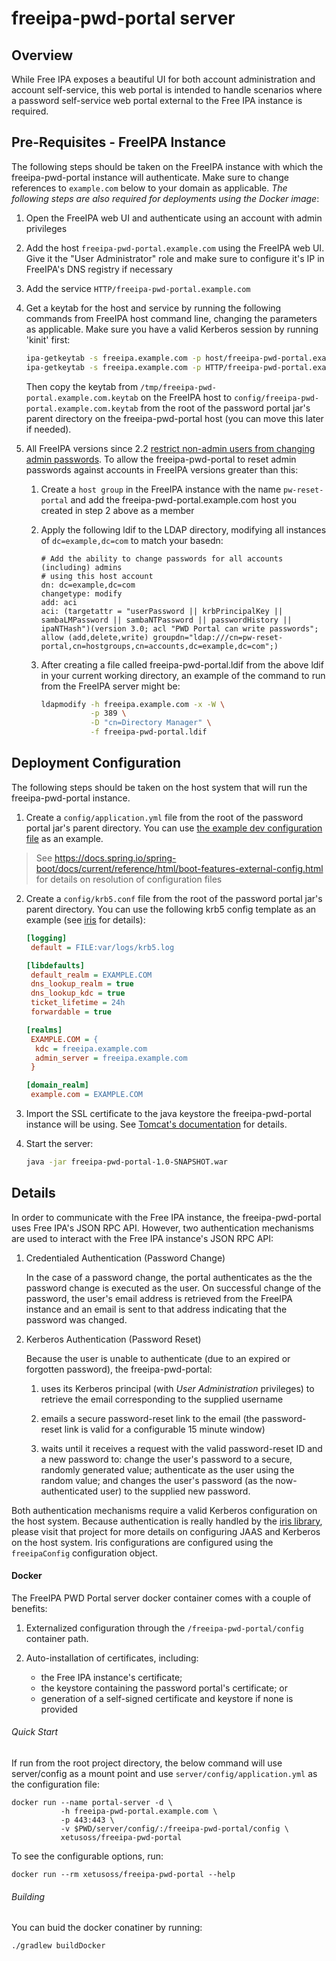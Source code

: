 # freeipa-pwd-portal server

## Overview

While Free IPA exposes a beautiful UI for both account administration 
and account self-service, this web portal is intended to handle scenarios 
where a password self-service web portal external to the Free IPA 
instance is required.

## <a name="prerequisites"></a>Pre-Requisites - FreeIPA Instance

The following steps should be taken on the FreeIPA instance with which 
the freeipa-pwd-portal instance will authenticate. Make sure to change 
references to `example.com` below to your domain as applicable. _The 
following steps are also required for deployments using the Docker image_:

1. Open the FreeIPA web UI and authenticate using an account with 
   admin privileges
2. Add the host `freeipa-pwd-portal.example.com` using the FreeIPA 
   web UI. Give it the "User Administrator" role and make sure to 
   configure it's IP in FreeIPA's DNS registry if necessary
3. Add the service `HTTP/freeipa-pwd-portal.example.com`
4. Get a keytab for the host and service by running the following 
   commands from FreeIPA host command line, changing the parameters as 
   applicable. Make sure you have a valid Kerberos session by running 
   'kinit' first:

   ```bash
   ipa-getkeytab -s freeipa.example.com -p host/freeipa-pwd-portal.example.com -k /tmp/freeipa-pwd-portal.example.com.keytab
   ipa-getkeytab -s freeipa.example.com -p HTTP/freeipa-pwd-portal.example.com -k /tmp/freeipa-pwd-portal.example.com.keytab
   ```
   Then copy the keytab from `/tmp/freeipa-pwd-portal.example.com.keytab` 
   on the FreeIPA host to `config/freeipa-pwd-portal.example.com.keytab` 
   from the root of the password portal jar's parent directory on the 
   freeipa-pwd-portal host (you can move this later if needed).
  
5. All FreeIPA versions since 2.2 [restrict non-admin users from 
   changing admin passwords](https://fedorahosted.org/freeipa/ticket/2271). 
   To allow the freeipa-pwd-portal to reset admin passwords against 
   accounts in FreeIPA versions greater than this:

   1. Create a `host group` in the FreeIPA instance with the name 
      `pw-reset-portal` and add the freeipa-pwd-portal.example.com host 
      you created in step 2 above as a member
   2. Apply the following ldif to the LDAP directory, modifying all 
      instances of `dc=example,dc=com` to match your basedn:
    
      ```
      # Add the ability to change passwords for all accounts (including) admins
      # using this host account
      dn: dc=example,dc=com
      changetype: modify
      add: aci
      aci: (targetattr = "userPassword || krbPrincipalKey || sambaLMPassword || sambaNTPassword || passwordHistory || ipaNTHash")(version 3.0; acl "PWD Portal can write passwords"; allow (add,delete,write) groupdn="ldap:///cn=pw-reset-portal,cn=hostgroups,cn=accounts,dc=example,dc=com";)
      ```
    
   3. After creating a file called freeipa-pwd-portal.ldif from the above 
      ldif in your current working directory, an example of the command to 
      run from the FreeIPA server might be:
    
      ```bash
      ldapmodify -h freeipa.example.com -x -W \
                 -p 389 \
                 -D "cn=Directory Manager" \
                 -f freeipa-pwd-portal.ldif
      ```

## Deployment Configuration

The following steps should be taken on the host system that will run 
the freeipa-pwd-portal instance. 

1. Create a `config/application.yml` file from the root of the password 
   portal jar's parent directory. You can use [the example dev 
   configuration file](config/application-dev.example.yml) as an example.

  > See https://docs.spring.io/spring-boot/docs/current/reference/html/boot-features-external-config.html
  for details on resolution of configuration files 

2. Create a `config/krb5.conf` file from the root of the password portal
   jar's parent directory. You can use the following krb5 config 
   template as an example (see [iris](https://github.com/xetus-oss/iris) 
   for details):

   ```ini
   [logging]
    default = FILE:var/logs/krb5.log
   
   [libdefaults]
    default_realm = EXAMPLE.COM
    dns_lookup_realm = true
    dns_lookup_kdc = true
    ticket_lifetime = 24h
    forwardable = true
   
   [realms]
    EXAMPLE.COM = {
     kdc = freeipa.example.com
     admin_server = freeipa.example.com
    }
   
   [domain_realm]
    example.com = EXAMPLE.COM
   ```

3. Import the SSL certificate to the java keystore the freeipa-pwd-portal 
   instance will be using. See [Tomcat's documentation](https://tomcat.apache.org/tomcat-6.0-doc/ssl-howto.html) 
   for details.

4. Start the server:

   ```bash
   java -jar freeipa-pwd-portal-1.0-SNAPSHOT.war
   ```

## Details

In order to communicate with the Free IPA instance, the freeipa-pwd-portal 
uses Free IPA's JSON RPC API. However, two authentication mechanisms are 
used to interact with the Free IPA instance's JSON RPC API: 

1. Credentialed Authentication (Password Change)

   In the case of a password change, the portal authenticates as the the 
   password change is executed as the user. On successful change of the 
   password, the user's email address is retrieved from the FreeIPA 
   instance  and an email is sent to that address indicating that the 
   password was changed.
  
2. Kerberos Authentication (Password Reset)

   Because the user is unable to authenticate (due to an expired or 
   forgotten password), the freeipa-pwd-portal:
  
   1. uses its Kerberos principal (with _User Administration_ 
      privileges) to retrieve the email corresponding to the supplied 
      username
      
   2. emails a secure password-reset link to the email (the password-
      reset link is valid for a configurable 15 minute window)
      
   3. waits until it receives a request with the valid password-reset ID 
      and a new password to: change the user's password to a secure, 
      randomly generated value; authenticate as the user using the random 
      value; and changes the user's password (as the now-authenticated user) 
      to the supplied new password.

Both authentication mechanisms require a valid Kerberos configuration on 
the host system. Because authentication is really handled by the [iris 
library](https://github.com/xetus-oss/iris), please visit that project 
for more details on configuring JAAS and Kerberos on the host system. 
Iris configurations are configured using the `freeipaConfig` 
configuration object.

#### Docker

The FreeIPA PWD Portal server docker container comes with a couple of 
benefits:
 
1. Externalized configuration through the `/freeipa-pwd-portal/config` 
   container path.
   
2. Auto-installation of certificates, including:
   * the Free IPA instance's certificate;
   * the keystore containing the password portal's certificate; or
   * generation of a self-signed certificate and keystore if none is provided


###### Quick Start

If run from the root project directory, the below command will use 
server/config as a mount point and use `server/config/application.yml`
as the configuration file:

```
docker run --name portal-server -d \
           -h freeipa-pwd-portal.example.com \
           -p 443:443 \
           -v $PWD/server/config/:/freeipa-pwd-portal/config \
           xetusoss/freeipa-pwd-portal
```

To see the configurable options, run:

```
docker run --rm xetusoss/freeipa-pwd-portal --help
```

###### Building

You can buid the docker conatiner by running:

```
./gradlew buildDocker
```